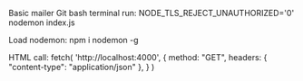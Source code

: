 Basic mailer
Git bash terminal run:
  NODE_TLS_REJECT_UNAUTHORIZED='0' nodemon index.js

Load nodemon:
  npm i nodemon -g

HTML call:
   fetch(
      'http://localhost:4000',
      {
        method: "GET",
        headers: { "content-type": "application/json" },
      }
    )
